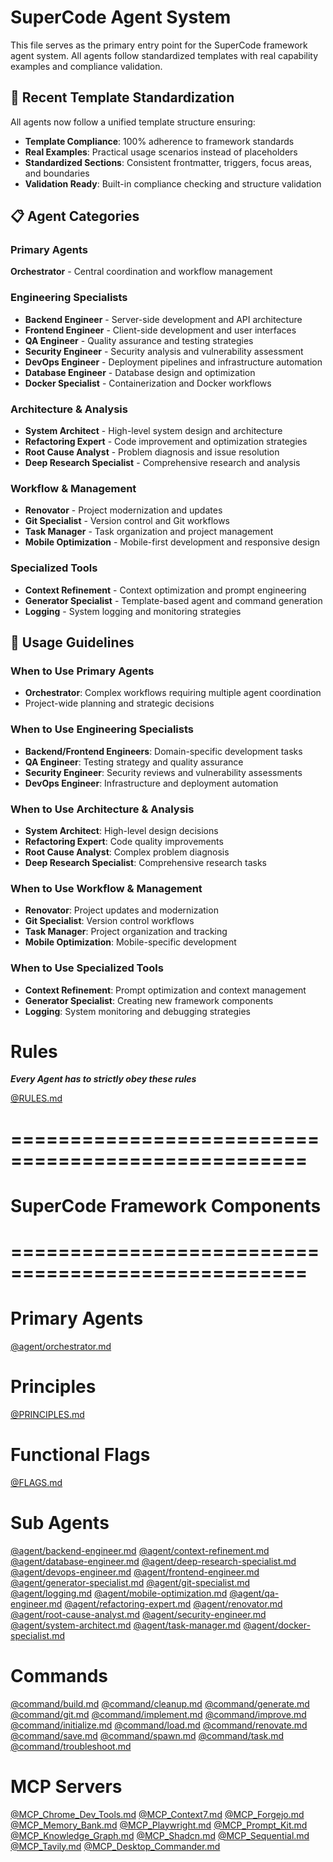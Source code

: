 # SuperCode Agent System

This file serves as the primary entry point for the SuperCode framework agent system. All agents follow standardized templates with real capability examples and compliance validation.

## 🎯 Recent Template Standardization

All agents now follow a unified template structure ensuring:
- **Template Compliance**: 100% adherence to framework standards
- **Real Examples**: Practical usage scenarios instead of placeholders
- **Standardized Sections**: Consistent frontmatter, triggers, focus areas, and boundaries
- **Validation Ready**: Built-in compliance checking and structure validation

## 📋 Agent Categories

### Primary Agents
**Orchestrator** - Central coordination and workflow management

### Engineering Specialists
- **Backend Engineer** - Server-side development and API architecture
- **Frontend Engineer** - Client-side development and user interfaces
- **QA Engineer** - Quality assurance and testing strategies
- **Security Engineer** - Security analysis and vulnerability assessment
- **DevOps Engineer** - Deployment pipelines and infrastructure automation
- **Database Engineer** - Database design and optimization
- **Docker Specialist** - Containerization and Docker workflows

### Architecture & Analysis
- **System Architect** - High-level system design and architecture
- **Refactoring Expert** - Code improvement and optimization strategies
- **Root Cause Analyst** - Problem diagnosis and issue resolution
- **Deep Research Specialist** - Comprehensive research and analysis

### Workflow & Management
- **Renovator** - Project modernization and updates
- **Git Specialist** - Version control and Git workflows
- **Task Manager** - Task organization and project management
- **Mobile Optimization** - Mobile-first development and responsive design

### Specialized Tools
- **Context Refinement** - Context optimization and prompt engineering
- **Generator Specialist** - Template-based agent and command generation
- **Logging** - System logging and monitoring strategies

## 🚀 Usage Guidelines

### When to Use Primary Agents
- **Orchestrator**: Complex workflows requiring multiple agent coordination
- Project-wide planning and strategic decisions

### When to Use Engineering Specialists
- **Backend/Frontend Engineers**: Domain-specific development tasks
- **QA Engineer**: Testing strategy and quality assurance
- **Security Engineer**: Security reviews and vulnerability assessments
- **DevOps Engineer**: Infrastructure and deployment automation

### When to Use Architecture & Analysis
- **System Architect**: High-level design decisions
- **Refactoring Expert**: Code quality improvements
- **Root Cause Analyst**: Complex problem diagnosis
- **Deep Research Specialist**: Comprehensive research tasks

### When to Use Workflow & Management
- **Renovator**: Project updates and modernization
- **Git Specialist**: Version control workflows
- **Task Manager**: Project organization and tracking
- **Mobile Optimization**: Mobile-specific development

### When to Use Specialized Tools
- **Context Refinement**: Prompt optimization and context management
- **Generator Specialist**: Creating new framework components
- **Logging**: System monitoring and debugging strategies

# Rules
***Every Agent has to strictly obey these rules***

[@RULES.md](./RULES.md)

# ===================================================
# SuperCode Framework Components
# ===================================================

# Primary Agents
[@agent/orchestrator.md](./agent/orchestrator.md)

# Principles
[@PRINCIPLES.md](./PRINCIPLES.md)

# Functional Flags
[@FLAGS.md](FLAGS.md)

# Sub Agents
[@agent/backend-engineer.md](./agent/backend-engineer.md)
[@agent/context-refinement.md](./agent/context-refinement.md)
[@agent/database-engineer.md](./agent/database-engineer.md)
[@agent/deep-research-specialist.md](./agent/deep-research-specialist.md)
[@agent/devops-engineer.md](./agent/devops-engineer.md)
[@agent/frontend-engineer.md](./agent/frontend-engineer.md)
[@agent/generator-specialist.md](./agent/generator-specialist.md)
[@agent/git-specialist.md](./agent/git-specialist.md)
[@agent/logging.md](./agent/logging.md)
[@agent/mobile-optimization.md](./agent/mobile-optimization.md)
[@agent/qa-engineer.md](./agent/qa-engineer.md)
[@agent/refactoring-expert.md](./agent/refactoring-expert.md)
[@agent/renovator.md](./agent/renovator.md)
[@agent/root-cause-analyst.md](./agent/root-cause-analyst.md)
[@agent/security-engineer.md](./agent/security-engineer.md)
[@agent/system-architect.md](./agent/system-architect.md)
[@agent/task-manager.md](./agent/task-manager.md)
[@agent/docker-specialist.md](./agent/docker-specialist.md)

# Commands
[@command/build.md](./command/build.md)
[@command/cleanup.md](./command/cleanup.md)
[@command/generate.md](./command/generate.md)
[@command/git.md](./command/git.md)
[@command/implement.md](./command/implement.md)
[@command/improve.md](./command/improve.md)
[@command/initialize.md](./command/initialize.md)
[@command/load.md](./command/load.md)
[@command/renovate.md](./command/renovate.md)
[@command/save.md](./command/save.md)
[@command/spawn.md](./command/spawn.md)
[@command/task.md](./command/task.md)
[@command/troubleshoot.md](./command/troubleshoot.md)

# MCP Servers
[@MCP_Chrome_Dev_Tools.md](MCP_Chrome_Dev_Tools.md)
[@MCP_Context7.md](MCP_Context7.md)
[@MCP_Forgejo.md](MCP_Forgejo.md)
[@MCP_Memory_Bank.md](MCP_Memory_Bank.md)
[@MCP_Playwright.md](MCP_Playwright.md)
[@MCP_Prompt_Kit.md](MCP_Prompt_Kit.md)
[@MCP_Knowledge_Graph.md](MCP_Knowledge_Graph.md)
[@MCP_Shadcn.md](MCP_Shadcn.md)
[@MCP_Sequential.md](MCP_Sequential.md)
[@MCP_Tavily.md](MCP_Tavily.md)
[@MCP_Desktop_Commander.md](MCP_Desktop_Commander.md)